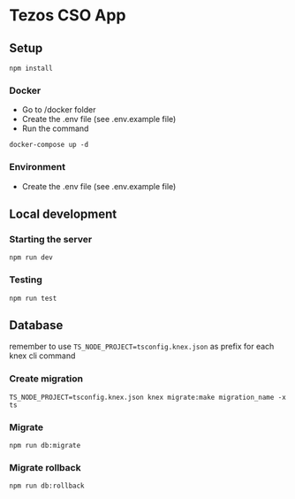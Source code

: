 # Tezos CSO App

## Setup

```
npm install
```

### Docker

- Go to /docker folder
- Create the .env file (see .env.example file)
- Run the command
```
docker-compose up -d
```

### Environment

- Create the .env file (see .env.example file)

## Local development

### Starting the server

```
npm run dev
```

### Testing
```
npm run test
```

## Database
remember to use `TS_NODE_PROJECT=tsconfig.knex.json` as prefix for each knex cli command

### Create migration
```
TS_NODE_PROJECT=tsconfig.knex.json knex migrate:make migration_name -x ts
```

### Migrate
```
npm run db:migrate
```

### Migrate rollback
```
npm run db:rollback
```
